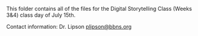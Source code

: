 This folder contains all of the files for the Digital Storytelling Class (Weeks 3&4) class day of July 15th.

Contact information:
Dr. Lipson
plipson@bbns.org
